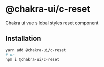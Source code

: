 # @chakra-ui/c-reset

Chakra ui vue s lobal styles reset component

## Installation

```sh
yarn add @chakra-ui/c-reset
# or
npm i @chakra-ui/c-reset
```